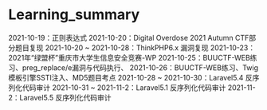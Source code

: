 # Learning_summary
2021-10-19：正则表达式
2021-10-20：Digital Overdose 2021 Autumn CTF部分题目复现
2021-10-20 ~ 2021-10-28：ThinkPHP6.x 漏洞复现
2021-10-23：2021年“绿盟杯”重庆市大学生信息安全竞赛-WP
2021-10-25：BUUCTF-WEB练习、preg_replace/e漏洞与代码执行、
2021-10-26：BUUCTF-WEB练习、Twig模板引擎SSTI注入、MD5题目考点
2021-10-28 ~ 2021-10-30：Laravel5.4 反序列化代码审计
2021-10-31 ~ 2021-11-2：Laravel5.1 反序列化代码审计
2021-11-2：Laravel5.5 反序列化代码审计